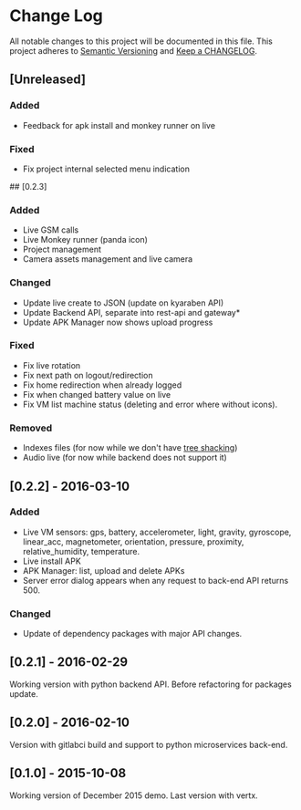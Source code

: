 # Change Log
All notable changes to this project will be documented in this file.
This project adheres to [Semantic Versioning](http://semver.org/) and [Keep a CHANGELOG](http://keepachangelog.com/).

## [Unreleased]

### Added
- Feedback for apk install and monkey runner on live

### Fixed
- Fix project internal selected menu indication

## [0.2.3]

### Added
- Live GSM calls
- Live Monkey runner (panda icon)
- Project management
- Camera assets management and live camera

### Changed
- Update live create to JSON (update on kyaraben API)
- Update Backend API, separate into rest-api and gateway*
- Update APK Manager now shows upload progress

### Fixed
- Fix live rotation
- Fix next path on logout/redirection
- Fix home redirection when already logged
- Fix when changed battery value on live
- Fix VM list machine status (deleting and error where without icons).

### Removed
- Indexes files (for now while we don't have [tree shacking](http://www.2ality.com/2015/12/webpack-tree-shaking.html))
- Audio live (for now while backend does not support it)

## [0.2.2] - 2016-03-10

### Added
- Live VM sensors: gps, battery, accelerometer, light, gravity, gyroscope, linear_acc, magnetometer, orientation, pressure, proximity, relative_humidity, temperature.
- Live install APK
- APK Manager: list, upload and delete APKs
- Server error dialog appears when any request to back-end API returns 500.

### Changed
- Update of dependency packages with major API changes.

## [0.2.1] - 2016-02-29

Working version with python backend API. Before refactoring for packages update.

## [0.2.0] - 2016-02-10

Version with gitlabci build and support to python microservices back-end.

## [0.1.0] - 2015-10-08

Working version of December 2015 demo. Last version with vertx.